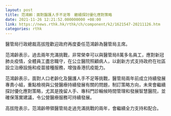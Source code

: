```yaml
---
layout: post
title: 范鴻齡：面對醫護人手不足等　繼續探討優化應對策略
date: 2021-11-26 12:21:52.000000000 +08:00
link: https://news.rthk.hk/rthk/ch/component/k2/1621547-20211126.htm
categories: rthk
---
```


醫管局行政總裁高拔陞歡迎政府再度委任范鴻齡為醫管局主席。

范鴻齡表示，過去兩年充滿挑戰，非常榮幸可以與醫管局8萬多名員工，應對新冠肺炎疫情，全體員工盡忠職守，在公立醫院照顧病人，以創新方式支持政府在社區設立治療設施和疫苗接種服務，增強香港抗疫能力。

范鴻齡表示，面對人口老齡化及醫護人手不足等挑戰，醫管局兩年前成立持續發展專責小組，重點檢視與公營醫療持續發展有關的問題，制訂策略方向，未來會繼續探討優化應對策略，尤其是挽留人手、專科門診輪候時間管理和發展智慧醫院，並確保落實建議，令公營醫療服務可持續發展。

高拔陞表示，范鴻齡帶領醫管局走過充滿挑戰的兩年，會繼續全力支持和配合。
